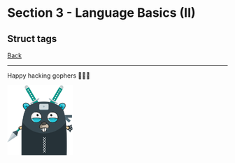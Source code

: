 # Section 3 - Language Basics (II)

## Struct tags

[Back](https://github.com/steevehook/udemy-go101/blob/master/section_3-language-basics-2)

---

Happy hacking gophers 🚀🚀🚀

<img src="https://github.com/steevehook/udemy-go101/raw/master/udemy-go101.svg?sanitize=true" width="150px"/>
